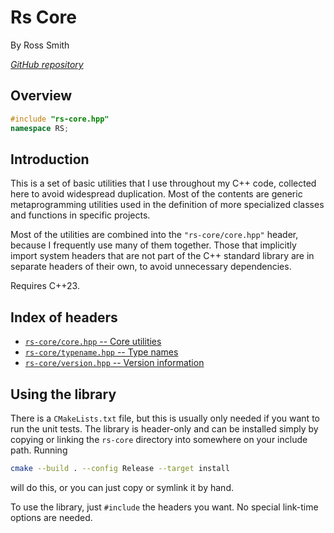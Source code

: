 # Rs Core

By Ross Smith

_[GitHub repository](https://github.com/CaptainCrowbar/rs-core)_

## Overview

```c++
#include "rs-core.hpp"
namespace RS;
```

## Introduction

This is a set of basic utilities that I use throughout my C++ code, collected
here to avoid widespread duplication. Most of the contents are generic
metaprogramming utilities used in the definition of more specialized classes
and functions in specific projects.

Most of the utilities are combined into the `"rs-core/core.hpp"` header,
because I frequently use many of them together. Those that implicitly import
system headers that are not part of the C++ standard library are in separate
headers of their own, to avoid unnecessary dependencies.

Requires C++23.

## Index of headers

* [`rs-core/core.hpp` -- Core utilities](core.html)
* [`rs-core/typename.hpp` -- Type names](typename.html)
* [`rs-core/version.hpp` -- Version information](version.html)

## Using the library

There is a `CMakeLists.txt` file, but this is usually only needed if you want
to run the unit tests. The library is header-only and can be installed simply
by copying or linking the `rs-core` directory into somewhere on your include
path. Running

```sh
cmake --build . --config Release --target install
```

will do this, or you can just copy or symlink it by hand.

To use the library, just `#include` the headers you want. No special link-time
options are needed.
